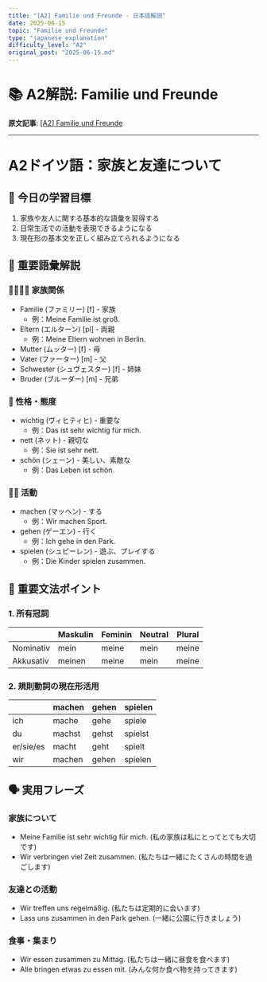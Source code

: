 ```yaml
---
title: "[A2] Familie und Freunde - 日本語解説"
date: 2025-06-15
topic: "Familie und Freunde"
type: "japanese_explanation"
difficulty_level: "A2"
original_post: "2025-06-15.md"
---
```


# 📚 A2解説: Familie und Freunde

**原文記事**: [[A2] Familie und Freunde](2025-06-15-familie-und-freunde)

---

# A2ドイツ語：家族と友達について

## 🎯 今日の学習目標
1. 家族や友人に関する基本的な語彙を習得する
2. 日常生活での活動を表現できるようになる
3. 現在形の基本文を正しく組み立てられるようになる

## 📖 重要語彙解説

### 👨‍👩‍👧‍👦 家族関係
- Familie (ファミリー) [f] - 家族
  - 例：Meine Familie ist groß.
- Eltern (エルターン) [pl] - 両親
  - 例：Meine Eltern wohnen in Berlin.
- Mutter (ムッター) [f] - 母
- Vater (ファーター) [m] - 父
- Schwester (シュヴェスター) [f] - 姉妹
- Bruder (ブルーダー) [m] - 兄弟

### 🎯 性格・態度
- wichtig (ヴィヒティヒ) - 重要な
  - 例：Das ist sehr wichtig für mich.
- nett (ネット) - 親切な
  - 例：Sie ist sehr nett.
- schön (シェーン) - 美しい、素敵な
  - 例：Das Leben ist schön.

### 🏃‍♂️ 活動
- machen (マッヘン) - する
  - 例：Wir machen Sport.
- gehen (ゲーエン) - 行く
  - 例：Ich gehe in den Park.
- spielen (シュピーレン) - 遊ぶ、プレイする
  - 例：Die Kinder spielen zusammen.

## 📝 重要文法ポイント

### 1. 所有冠詞
|  | Maskulin | Feminin | Neutral | Plural |
|---|----------|----------|----------|---------|
| Nominativ | mein | meine | mein | meine |
| Akkusativ | meinen | meine | mein | meine |

### 2. 規則動詞の現在形活用
|  | machen | gehen | spielen |
|---|---------|--------|----------|
| ich | mache | gehe | spiele |
| du | machst | gehst | spielst |
| er/sie/es | macht | geht | spielt |
| wir | machen | gehen | spielen |

## 🗣️ 実用フレーズ

### 家族について
- Meine Familie ist sehr wichtig für mich.
  (私の家族は私にとってとても大切です)
- Wir verbringen viel Zeit zusammen.
  (私たちは一緒にたくさんの時間を過ごします)

### 友達との活動
- Wir treffen uns regelmäßig.
  (私たちは定期的に会います)
- Lass uns zusammen in den Park gehen.
  (一緒に公園に行きましょう)

### 食事・集まり
- Wir essen zusammen zu Mittag.
  (私たちは一緒に昼食を食べます)
- Alle bringen etwas zu essen mit.
  (みんな何か食べ物を持ってきます)
